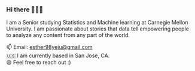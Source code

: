 ### Hi there 🙋🏻‍♀️ 
I am a Senior studying Statistics and Machine learning at Carnegie Mellon University. I am passionate about stories that data tell empowering people to analyze any content from any part of the world. 


📫  Email: esther98yeju@gmail.com 
<br/>
🇺🇸  I am currently based in San Jose, CA.
<br/>
😄  Feel free to reach out :)





<!--
**YejuAhn/yejuahn** is a ✨ _special_ ✨ repository because its `README.md` (this file) appears on your GitHub profile.

Here are some ideas to get you started:

- 🔭 I’m currently working on ...
- 🌱 I’m currently learning ...
- 👯 I’m looking to collaborate on ...
- 🤔 I’m looking for help with ...
- 💬 Ask me about ...
- 📫 How to reach me: ...
- 😄 Pronouns: ...
- ⚡ Fun fact: ...
-->
